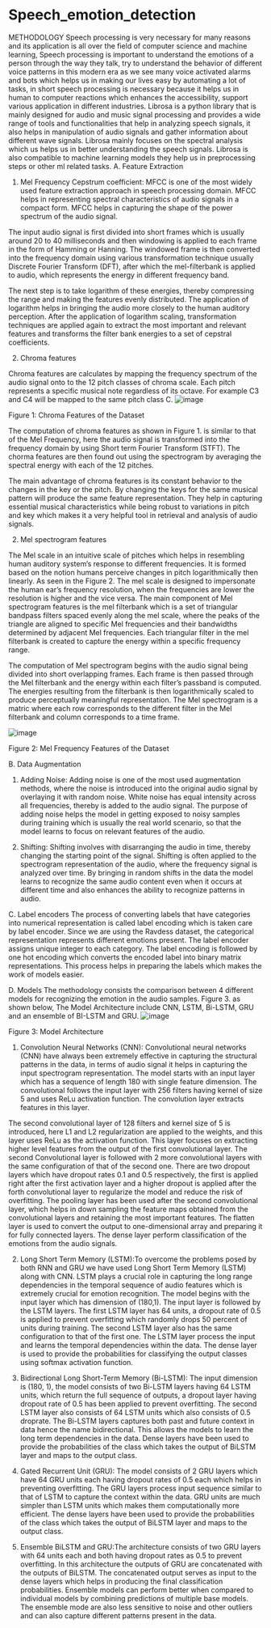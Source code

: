# Speech_emotion_detection

METHODOLOGY
Speech processing is very necessary for many reasons and its application is all over the field of computer science and machine learning, Speech processing is important to understand the emotions of a person through the way they talk, try to understand the behavior of different voice patterns in this modern era as we see many voice activated alarms and bots which helps us in making our lives easy by automating a lot of tasks, in short speech processing is necessary because it helps us in human to computer reactions which enhances the accessibility, support various application in different industries.
  Librosa is a python library that is mainly designed for audio and music signal processing and provides a wide range of tools and functionalities that help in analyzing speech signals, it also helps in manipulation of audio signals and gather information about different wave signals. Librosa mainly focuses on the spectral analysis which us helps us in better understanding the speech signals. Librosa is also compatible to machine learning models they help us in preprocessing steps or other ml related tasks.
A.	Feature Extraction
1) Mel Frequency Cepstrum coefficient: MFCC is one of the most widely used feature extraction approach in speech processing domain. MFCC helps in representing spectral characteristics of audio signals in a compact form. MFCC helps in capturing the shape of the power spectrum of the audio signal. 

The input audio signal is first divided into short frames which is usually around 20 to 40 milliseconds and then windowing is applied to each frame in the form of Hamming or Hanning. The windowed frame is then converted into the frequency domain using various transformation technique usually Discrete Fourier Transform (DFT), after which the mel-filterbank is applied to audio, which represents the energy in different frequency band.
 	
The next step is to take logarithm of these energies, thereby compressing the range and making the features evenly distributed. The application of logarithm helps in bringing the audio more closely to the human auditory perception. After the application of logarithm scaling, transformation techniques are applied again to extract the most important and relevant features and transforms the filter bank energies to a set of cepstral coefficients.

2) Chroma features

Chroma features are calculates by mapping the frequency spectrum of the audio signal onto to the 12 pitch classes of chroma scale. Each pitch represents a specific musical note regardless of its octave. For example C3 and C4 will be mapped to the same pitch class C.
![image](https://github.com/vishwashdark/Speech_Emotion_Detection_Final/assets/92641662/ad8d3ae9-bf1e-40d7-84ec-f3f0d9c66421)

 
Figure 1: Chroma Features of the Dataset

The computation of chroma features as shown in Figure 1. is similar to that of the Mel Frequency, here the audio signal is transformed into the frequency domain by using Short term Fourier Transform (STFT). The chorma features are then found out using the spectrogram by averaging the spectral energy with each of the 12 pitches. 

The main advantage of chroma features is its constant behavior to the changes in the key or the pitch. By changing the keys for the same musical pattern will produce the same feature representation. They help in capturing essential musical characteristics while being robust to variations in pitch and key which makes it a very helpful tool in retrieval and analysis of audio signals.


2) Mel spectrogram features

The Mel scale in an intuitive scale of pitches which helps in resembling human auditory system’s response to different frequencies. It is formed based on the notion humans perceive changes in pitch logarithmically then linearly. As seen in the Figure 2. The mel scale is designed to impersonate the human ear’s frequency resolution, when the frequencies are lower the resolution is higher and the vice versa. The main component of Mel spectrogram features is the mel filterbank which is a set of triangular bandpass filters spaced evenly along the mel scale, where the peaks of the triangle are aligned to specific Mel frequencies and their bandwidths determined by adjacent Mel frequencies. Each triangular filter in the mel filterbank is created to capture the energy within a specific frequency range.

The computation of Mel spectrogram begins with the audio signal being divided into short overlapping frames. Each frame is then passed through the Mel filterbank and the energy within each filter’s passband is computed. The energies resulting from the filterbank is then logarithmically scaled to produce perceptually meaningful representation. The Mel spectrogram is a matric where each row corresponds to the different filter in the Mel filterbank and column corresponds to a time frame.

 ![image](https://github.com/vishwashdark/Speech_Emotion_Detection_Final/assets/92641662/6a685613-d401-41ab-9a32-76329e56a339)

Figure 2: Mel Frequency Features of the Dataset

B.	 Data Augmentation
1) Adding Noise: Adding noise is one of the most used augmentation methods, where the noise is introduced into the original audio signal by overlaying it with random noise. White noise has equal intensity across all frequencies, thereby is added to the audio signal.  The purpose of adding noise helps the model in getting exposed to noisy samples during training which is usually the real world scenario, so that the model learns to focus on relevant features of the audio.

1) Shifting: Shifting involves with disarranging the audio in time, thereby changing the starting point of the signal. Shifting is often applied to the spectrogram representation of the audio, where the frequency signal is analyzed over time. By bringing in random shifts in the data the model learns to recognize the same audio content even when it occurs at different time and also enhances the ability to recognize patterns in audio. 

C.	Label encoders
The process of converting labels that have categories into numerical representation is called label encoding which is taken care by label encoder. Since we are using the Ravdess dataset, the categorical representation represents different emotions present. The label encoder assigns unique integer to each category. The label encoding is followed by one hot encoding which converts the encoded label into binary matrix representations. This process helps in preparing the labels which makes the work of models easier. 

D.	Models 
The methodology consists the comparison between 4 different models for recognizing the emotion in the audio samples. 
Figure 3. as shown below, The Model Architecture include CNN, LSTM, Bi-LSTM, GRU and an ensemble of BI-LSTM and GRU.
 ![image](https://github.com/vishwashdark/Speech_Emotion_Detection_Final/assets/92641662/f21b370f-6b55-4ada-8371-fbf370d96fc8)

Figure 3: Model Architecture

1) Convolution Neural Networks (CNN): Convolutional neural networks (CNN) have always been extremely effective in capturing the structural patterns in the data, in terms of audio signal it helps in capturing the input spectrogram representation. The model starts with an input layer which has a sequence of length 180 with single feature dimension. The convolutional follows the input layer with 256 filters having kernel of size 5 and uses ReLu activation function. The convolution layer extracts features in this layer. 

The second convolutional layer of 128 filters and kernel size of 5 is introduced, here L1 and L2 regularization are applied to the weights, and this layer uses ReLu as the activation function. This layer focuses on extracting higher level features from the output of the first convolutional layer. The second Convolutional layer is followed with 2 more convolutional layers with the same configuration of that of the second one. There are two dropout layers which have dropout rates 0.1 and 0.5 respectively, the first is applied right after the first activation layer and a higher dropout is applied after the forth convolutional layer to regularize the model and reduce the risk of overfitting. The pooling layer has been used after the second convolutional layer, which helps in down sampling the feature maps obtained from the convolutional layers and retaining the most important features.  The flatten layer is used to convert the output to one-dimensional array and preparing it for fully connected layers. The dense layer perform classification of the emotions from the audio signals.

2) Long Short Term Memory (LSTM):To overcome the problems posed by both RNN and GRU we have used Long Short Term Memory (LSTM) along with CNN. LSTM plays a crucial role in capturing the long range dependencies in the temporal sequence of audio features which is extremely crucial for emotion recognition.
The model begins with the input layer which has dimension of (180,1). The input layer is followed by the LSTM layers. The first LSTM layer has 64 units, a dropout rate of 0.5 is applied to prevent overfitting which randomly drops 50 percent of units during training. The second LSTM layer also has the same configuration to that of the first one. The LSTM layer process the input and learns the temporal dependencies within the data. The dense layer is used to provide the probabilities for classifying the output classes using softmax activation function. 

3) Bidirectional Long Short-Term Memory (Bi-LSTM):	The input dimension is (180, 1), the model consists of two Bi-LSTM layers having 64 LSTM units, which return the full sequence of outputs, a dropout layer having dropout rate of 0.5 has been applied to prevent overfitting. The second LSTM layer also consists of 64 LSTM units which also consists of 0.5 droprate. The Bi-LSTM layers captures both past and future context in data hence the name bidirectional. This allows the models to learn the long term dependencies in the data. Dense layers have been used to provide the probabilities of the class which takes the output of BiLSTM layer and maps to the output class. 

4) Gated Recurrent Unit (GRU): The model consists of 2 GRU layers which have 64 GRU units each having dropout rates of 0.5 each which helps in preventing overfitting. The GRU layers process input sequence similar to that of LSTM to capture the context within the data. GRU units are much simpler than LSTM units which makes them computationally more efficient. The dense layers have been used to provide the probabilities of the class which takes the output of BiLSTM layer and maps to the output class. 

5) Ensemble BiLSTM and GRU:The architecture consists of two GRU layers with 64 units each and both having dropout rates as 0.5 to prevent overfitting. In this architecture the outputs of GRU are concatenated with the outputs of BiLSTM. The concatenated output serves as input to the dense layers which helps in producing the final classification probabilities. Ensemble models can perform better when compared to individual models by combining predictions of multiple base models. The ensemble mode are also less sensitive to noise and other outliers and can also capture different patterns present in the data.  
